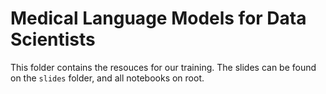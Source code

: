 # Medical Language Models for Data Scientists

This folder contains the resouces for our training. The slides can be found on the `slides` folder, and all notebooks on root.